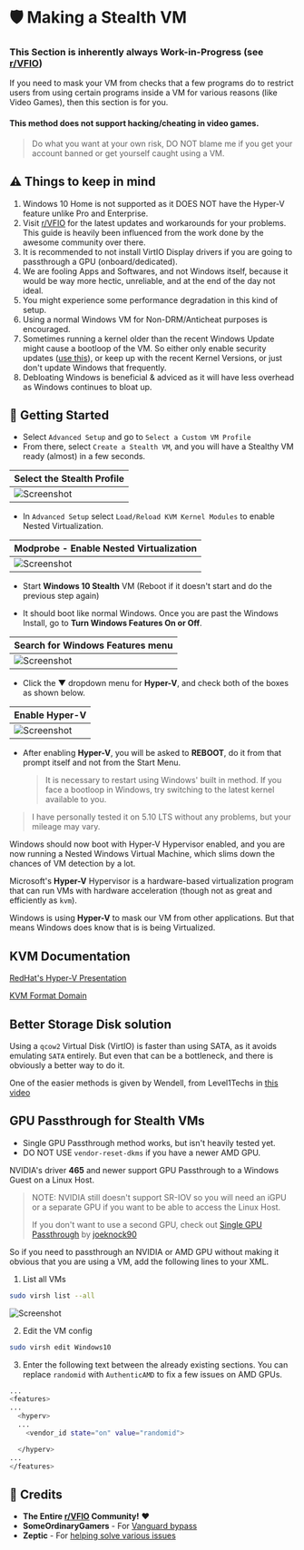 
# 🛡 Making a Stealth VM

### This Section is inherently always Work-in-Progress (see [r/VFIO](https://reddit.com/r/VFIO))

If you need to mask your VM from checks that a few programs do to restrict users from using certain programs inside a VM for various reasons (like Video Games), then this section is for you.

#### This method does not support hacking/cheating in video games.
> Do what you want at your own risk, DO NOT blame me if you get your account banned or get yourself caught using a VM. 

## ⚠️ Things to keep in mind

1. Windows 10 Home is not supported as it DOES NOT have the Hyper-V feature unlike Pro and Enterprise.
2. Visit [r/VFIO](https://reddit.com/r/VFIO) for the latest updates and workarounds for your problems. This guide is heavily been influenced from the work done by the awesome community over there.
2. It is recommended to not install VirtIO Display drivers if you are going to passthrough a GPU (onboard/dedicated).
3. We are fooling Apps and Softwares, and not Windows itself, because it would be way more hectic, unreliable, and at the end of the day not ideal.
4. You might experience some performance degradation in this kind of setup.
5. Using a normal Windows VM for Non-DRM/Anticheat purposes is encouraged.
6. Sometimes running a kernel older than the recent Windows Update might cause a bootloop of the VM. So either only enable security updates ([use this](https://github.com/thegamerhat/win-debloat)), or keep up with the recent Kernel Versions, or just don't update Windows that frequently.
7. Debloating Windows is beneficial & adviced as it will have less overhead as Windows continues to bloat up.

## 🚀 Getting Started
- Select `Advanced Setup` and go to `Select a Custom VM Profile`
- From there, select `Create a Stealth VM`, and you will have a Stealthy VM ready (almost) in a few seconds.

| Select the Stealth Profile |
| --- |
| ![Screenshot](img/vm-profile.png) |

- In `Advanced Setup` select `Load/Reload KVM Kernel Modules` to enable Nested Virtualization.

| Modprobe - Enable Nested Virtualization |
| --- |
| ![Screenshot](img/advanced-setup.png) |

- Start **Windows 10 Stealth** VM (Reboot if it doesn't start and do the previous step again)

- It should boot like normal Windows. Once you are past the Windows Install, go to **Turn Windows Features On or Off**.

| Search for Windows Features menu |
| --- |
| ![Screenshot](img/windows-features.png) |

- Click the ▼ dropdown menu for **Hyper-V**, and check both of the boxes as shown below.

| Enable Hyper-V |
| --- |
| ![Screenshot](img/hyper-v-enable.png) |

- After enabling **Hyper-V**, you will be asked to **REBOOT**, do it from that prompt itself and not from the Start Menu.

  > It is necessary to restart using Windows' built in method.
If you face a bootloop in Windows, try switching to the latest kernel available to you.
> I have personally tested it on 5.10 LTS without any problems, but your mileage may vary.

Windows should now boot with Hyper-V Hypervisor enabled, and you are now running a Nested Windows Virtual Machine, which slims down the chances of VM detection by a lot.

Microsoft's **Hyper-V** Hypervisor is a hardware-based virtualization program that can run VMs with hardware acceleration (though not as great and efficiently as `kvm`).

Windows is using **Hyper-V** to mask our VM from other applications. But that means Windows does know that is is being Virtualized.

## KVM Documentation

[RedHat's Hyper-V Presentation](https://archive.fosdem.org/2019/schedule/event/vai_enlightening_kvm/attachments/slides/2860/export/events/attachments/vai_enlightening_kvm/slides/2860/vkuznets_fosdem2019_enlightening_kvm.pdf)

[KVM Format Domain](https://libvirt.org/formatdomain.html)

## Better Storage Disk solution

Using a `qcow2` Virtual Disk (VirtIO) is faster than using SATA, as it avoids emulating `SATA` entirely. But even that can be a bottleneck, and there is obviously a better way to do it.

One of the easier methods is given by Wendell, from Level1Techs in [this video](https://www.youtube.com/watch?v=aLeWg11ZBn0)

## GPU Passthrough for Stealth VMs 

- Single GPU Passthrough method works, but isn't heavily tested yet. 
- DO NOT USE `vendor-reset-dkms` if you have a newer AMD GPU.

NVIDIA's driver **465** and newer support GPU Passthrough to a Windows Guest on a Linux Host.

>NOTE: NVIDIA still doesn't support SR-IOV so you will need an iGPU or a separate GPU if you want to be able to access the Linux Host.
>
>If you don't want to use a second GPU, check out [Single GPU Passthrough](https://github.com/joeknock90/Single-GPU-Passthrough) by [joeknock90](https://github.com/joeknock90/)

So if you need to passthrough an NVIDIA or AMD GPU without making it obvious that you are using a VM, add the following lines to your XML.

1. List all VMs
```bash
sudo virsh list --all
```

![Screenshot](img/virsh-list.png)

2. Edit the VM config
```bash
sudo virsh edit Windows10
```

3. Enter the following text between the already existing sections. You can replace `randomid` with `AuthenticAMD` to fix a few issues on AMD GPUs.
```bash
...
<features>
...
  <hyperv>
  ...
    <vendor_id state="on" value="randomid"> 

  </hyperv>
...
</features>
```

## 📣 Credits

- **The Entire [r/VFIO](https://reddit.com/) Community!** ❤️
- **SomeOrdinaryGamers** - For [Vanguard bypass](https://youtube.com/watch?v=BUSrdUoedTo)
- **Zeptic** - For [helping solve various issues](https://youtube.com/watch?v=VKh2eKPnmXs)
